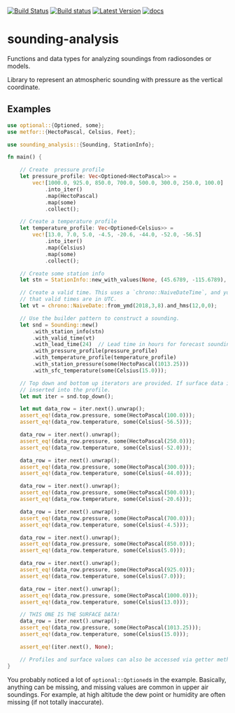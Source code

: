 [![Build Status](https://travis-ci.org/rnleach/sounding-analysis.svg?branch=master)](https://travis-ci.org/rnleach/sounding-analysis)
[![Build status](https://ci.appveyor.com/api/projects/status/jb5joubn8bendk7s/branch/master?svg=true)](https://ci.appveyor.com/project/rnleach/sounding-analysis/branch/master)
[![Latest Version](https://img.shields.io/crates/v/sounding-analysis.svg)](https://crates.io/crates/sounding-analysis)
[![docs](https://docs.rs/sounding-analysis/badge.svg)](https://docs.rs/sounding-analysis)

# sounding-analysis

Functions and data types for analyzing soundings from radiosondes or models.

Library to represent an atmospheric sounding with pressure as the vertical coordinate.

## Examples
```rust
use optional::{Optioned, some};
use metfor::{HectoPascal, Celsius, Feet};

use sounding_analysis::{Sounding, StationInfo};

fn main() {

    // Create  pressure profile
    let pressure_profile: Vec<Optioned<HectoPascal>> =
        vec![1000.0, 925.0, 850.0, 700.0, 500.0, 300.0, 250.0, 100.0]
            .into_iter()
            .map(HectoPascal)
            .map(some)
            .collect();

    // Create a temperature profile
    let temperature_profile: Vec<Optioned<Celsius>> =
        vec![13.0, 7.0, 5.0, -4.5, -20.6, -44.0, -52.0, -56.5]
            .into_iter()
            .map(Celsius)
            .map(some)
            .collect();

    // Create some station info
    let stn = StationInfo::new_with_values(None, (45.6789, -115.6789), Feet(992.0));

    // Create a valid time. This uses a `chrono::NaiveDateTime`, and you should always assume
    // that valid times are in UTC.
    let vt = chrono::NaiveDate::from_ymd(2018,3,8).and_hms(12,0,0);

    // Use the builder pattern to construct a sounding.
    let snd = Sounding::new()
        .with_station_info(stn)
        .with_valid_time(vt)
        .with_lead_time(24)  // Lead time in hours for forecast soundings.
        .with_pressure_profile(pressure_profile)
        .with_temperature_profile(temperature_profile)
        .with_station_pressure(some(HectoPascal(1013.25)))
        .with_sfc_temperature(some(Celsius(15.0)));

    // Top down and bottom up iterators are provided. If surface data is available, it is
    // inserted into the profile.
    let mut iter = snd.top_down();

    let mut data_row = iter.next().unwrap();
    assert_eq!(data_row.pressure, some(HectoPascal(100.0)));
    assert_eq!(data_row.temperature, some(Celsius(-56.5)));

    data_row = iter.next().unwrap();
    assert_eq!(data_row.pressure, some(HectoPascal(250.0)));
    assert_eq!(data_row.temperature, some(Celsius(-52.0)));

    data_row = iter.next().unwrap();
    assert_eq!(data_row.pressure, some(HectoPascal(300.0)));
    assert_eq!(data_row.temperature, some(Celsius(-44.0)));

    data_row = iter.next().unwrap();
    assert_eq!(data_row.pressure, some(HectoPascal(500.0)));
    assert_eq!(data_row.temperature, some(Celsius(-20.6)));

    data_row = iter.next().unwrap();
    assert_eq!(data_row.pressure, some(HectoPascal(700.0)));
    assert_eq!(data_row.temperature, some(Celsius(-4.5)));

    data_row = iter.next().unwrap();
    assert_eq!(data_row.pressure, some(HectoPascal(850.0)));
    assert_eq!(data_row.temperature, some(Celsius(5.0)));

    data_row = iter.next().unwrap();
    assert_eq!(data_row.pressure, some(HectoPascal(925.0)));
    assert_eq!(data_row.temperature, some(Celsius(7.0)));

    data_row = iter.next().unwrap();
    assert_eq!(data_row.pressure, some(HectoPascal(1000.0)));
    assert_eq!(data_row.temperature, some(Celsius(13.0)));

    // THIS ONE IS THE SURFACE DATA!
    data_row = iter.next().unwrap();
    assert_eq!(data_row.pressure, some(HectoPascal(1013.25)));
    assert_eq!(data_row.temperature, some(Celsius(15.0)));

    assert_eq!(iter.next(), None);

    // Profiles and surface values can also be accessed via getter methods. Read the docs!
}
```

You probably noticed a lot of `optional::Optioned`s in the example. Basically, anything can be
missing, and missing values are common in upper air soundings. For example, at high altitude the
dew point or humidity are often missing (if not totally inaccurate).

